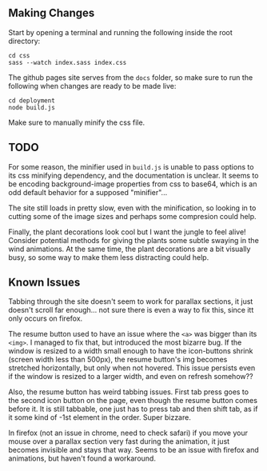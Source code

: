 ## Making Changes
Start by opening a terminal and running the following inside the root directory:
```
cd css
sass --watch index.sass index.css
```

The github pages site serves from the `docs` folder, so make sure to run the following when changes are ready to be made live:
```
cd deployment
node build.js
```

Make sure to manually minify the css file.

## TODO
For some reason, the minifier used in `build.js` is unable to pass options to its css minifying dependency, and the documentation is unclear. It seems to be encoding background-image properties from css to base64, which is an odd default behavior for a supposed "minifier"...

The site still loads in pretty slow, even with the minification, so looking in to cutting some of the image sizes and perhaps some compresion could help.

Finally, the plant decorations look cool but I want the jungle to feel alive! Consider potential methods for giving the plants some subtle swaying in the wind animations. At the same time, the plant decorations are a bit visually busy, so some way to make them less distracting could help.

## Known Issues
Tabbing through the site doesn't seem to work for parallax sections, it just doesn't scroll far enough... not sure there is even a way to fix this, since itt only occurs on firefox.

The resume button used to have an issue where the `<a>` was bigger than its `<img>`. I managed to fix that, but introduced the most bizarre bug. If the window is resized to a width small enough to have the icon-buttons shrink (screen width less than 500px), the resume button's img becomes stretched horizontally, but only when not hovered. This issue persists even if the window is resized to a larger width, and even on refresh somehow??

Also, the resume button has weird tabbing issues. First tab press goes to the second icon button on the page, even though the resume button comes before it. It is still tabbable, one just has to press tab and then shift tab, as if it some kind of -1st element in the order. Super bizzare.

In firefox (not an issue in chrome, need to check safari) if you move your mouse over a parallax section very fast during the animation, it just becomes invisible and stays that way. Seems to be an issue with firefox and animations, but haven't found a workaround.